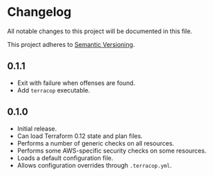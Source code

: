 # Changelog

All notable changes to this project will be documented in this file.

This project adheres to [Semantic Versioning](https://semver.org/spec/v2.0.0.html).

## 0.1.1

- Exit with failure when offenses are found.
- Add `terracop` executable.

## 0.1.0

- Initial release.
- Can load Terraform 0.12 state and plan files.
- Performs a number of generic checks on all resources.
- Performs some AWS-specific security checks on some resources.
- Loads a default configuration file.
- Allows configuration overrides through `.terracop.yml`.
